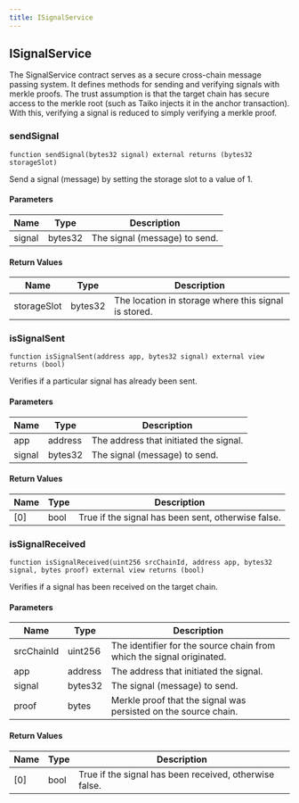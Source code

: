 ```yaml
---
title: ISignalService
---
```


## ISignalService

The SignalService contract serves as a secure cross-chain message
passing system. It defines methods for sending and verifying signals with
merkle proofs. The trust assumption is that the target chain has secure
access to the merkle root (such as Taiko injects it in the anchor
transaction). With this, verifying a signal is reduced to simply verifying
a merkle proof.

### sendSignal

```solidity
function sendSignal(bytes32 signal) external returns (bytes32 storageSlot)
```

Send a signal (message) by setting the storage slot to a value
of 1.

#### Parameters

| Name   | Type    | Description                   |
| ------ | ------- | ----------------------------- |
| signal | bytes32 | The signal (message) to send. |

#### Return Values

| Name        | Type    | Description                                          |
| ----------- | ------- | ---------------------------------------------------- |
| storageSlot | bytes32 | The location in storage where this signal is stored. |

### isSignalSent

```solidity
function isSignalSent(address app, bytes32 signal) external view returns (bool)
```

Verifies if a particular signal has already been sent.

#### Parameters

| Name   | Type    | Description                            |
| ------ | ------- | -------------------------------------- |
| app    | address | The address that initiated the signal. |
| signal | bytes32 | The signal (message) to send.          |

#### Return Values

| Name | Type | Description                                        |
| ---- | ---- | -------------------------------------------------- |
| [0]  | bool | True if the signal has been sent, otherwise false. |

### isSignalReceived

```solidity
function isSignalReceived(uint256 srcChainId, address app, bytes32 signal, bytes proof) external view returns (bool)
```

Verifies if a signal has been received on the target chain.

#### Parameters

| Name       | Type    | Description                                                           |
| ---------- | ------- | --------------------------------------------------------------------- |
| srcChainId | uint256 | The identifier for the source chain from which the signal originated. |
| app        | address | The address that initiated the signal.                                |
| signal     | bytes32 | The signal (message) to send.                                         |
| proof      | bytes   | Merkle proof that the signal was persisted on the source chain.       |

#### Return Values

| Name | Type | Description                                            |
| ---- | ---- | ------------------------------------------------------ |
| [0]  | bool | True if the signal has been received, otherwise false. |
